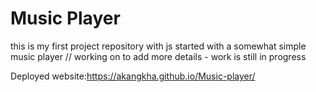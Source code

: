 # Music Player
this is my first project repository with js
started with a somewhat simple music player
//  working on to add  more details - work is still in progress

Deployed website:https://akangkha.github.io/Music-player/
